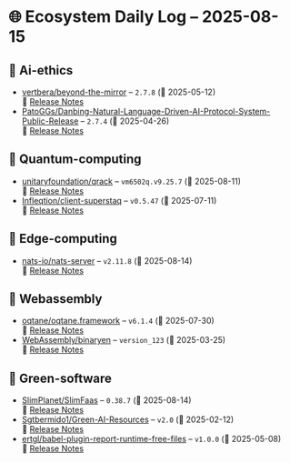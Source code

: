 # 🌐 Ecosystem Daily Log – 2025-08-15

## 🔹 Ai-ethics
- [vertbera/beyond-the-mirror](https://github.com/vertbera/beyond-the-mirror/releases/tag/2.7.8) – `2.7.8` (📅 2025-05-12)  
  🔗 [Release Notes](https://github.com/vertbera/beyond-the-mirror/releases/tag/2.7.8)
- [PatoGGs/Danbing-Natural-Language-Driven-AI-Protocol-System-Public-Release](https://github.com/PatoGGs/Danbing-Natural-Language-Driven-AI-Protocol-System-Public-Release/releases/tag/2.7.4) – `2.7.4` (📅 2025-04-26)  
  🔗 [Release Notes](https://github.com/PatoGGs/Danbing-Natural-Language-Driven-AI-Protocol-System-Public-Release/releases/tag/2.7.4)

## 🔹 Quantum-computing
- [unitaryfoundation/qrack](https://github.com/unitaryfoundation/qrack/releases/tag/vm6502q.v9.25.7) – `vm6502q.v9.25.7` (📅 2025-08-11)  
  🔗 [Release Notes](https://github.com/unitaryfoundation/qrack/releases/tag/vm6502q.v9.25.7)
- [Infleqtion/client-superstaq](https://github.com/Infleqtion/client-superstaq/releases/tag/v0.5.47) – `v0.5.47` (📅 2025-07-11)  
  🔗 [Release Notes](https://github.com/Infleqtion/client-superstaq/releases/tag/v0.5.47)

## 🔹 Edge-computing
- [nats-io/nats-server](https://github.com/nats-io/nats-server/releases/tag/v2.11.8) – `v2.11.8` (📅 2025-08-14)  
  🔗 [Release Notes](https://github.com/nats-io/nats-server/releases/tag/v2.11.8)

## 🔹 Webassembly
- [oqtane/oqtane.framework](https://github.com/oqtane/oqtane.framework/releases/tag/v6.1.4) – `v6.1.4` (📅 2025-07-30)  
  🔗 [Release Notes](https://github.com/oqtane/oqtane.framework/releases/tag/v6.1.4)
- [WebAssembly/binaryen](https://github.com/WebAssembly/binaryen/releases/tag/version_123) – `version_123` (📅 2025-03-25)  
  🔗 [Release Notes](https://github.com/WebAssembly/binaryen/releases/tag/version_123)

## 🔹 Green-software
- [SlimPlanet/SlimFaas](https://github.com/SlimPlanet/SlimFaas/releases/tag/0.38.7) – `0.38.7` (📅 2025-08-14)  
  🔗 [Release Notes](https://github.com/SlimPlanet/SlimFaas/releases/tag/0.38.7)
- [Sgtbermido1/Green-AI-Resources](https://github.com/Sgtbermido1/Green-AI-Resources/releases/tag/v2.0) – `v2.0` (📅 2025-02-12)  
  🔗 [Release Notes](https://github.com/Sgtbermido1/Green-AI-Resources/releases/tag/v2.0)
- [ertgl/babel-plugin-report-runtime-free-files](https://github.com/ertgl/babel-plugin-report-runtime-free-files/releases/tag/v1.0.0) – `v1.0.0` (📅 2025-05-08)  
  🔗 [Release Notes](https://github.com/ertgl/babel-plugin-report-runtime-free-files/releases/tag/v1.0.0)